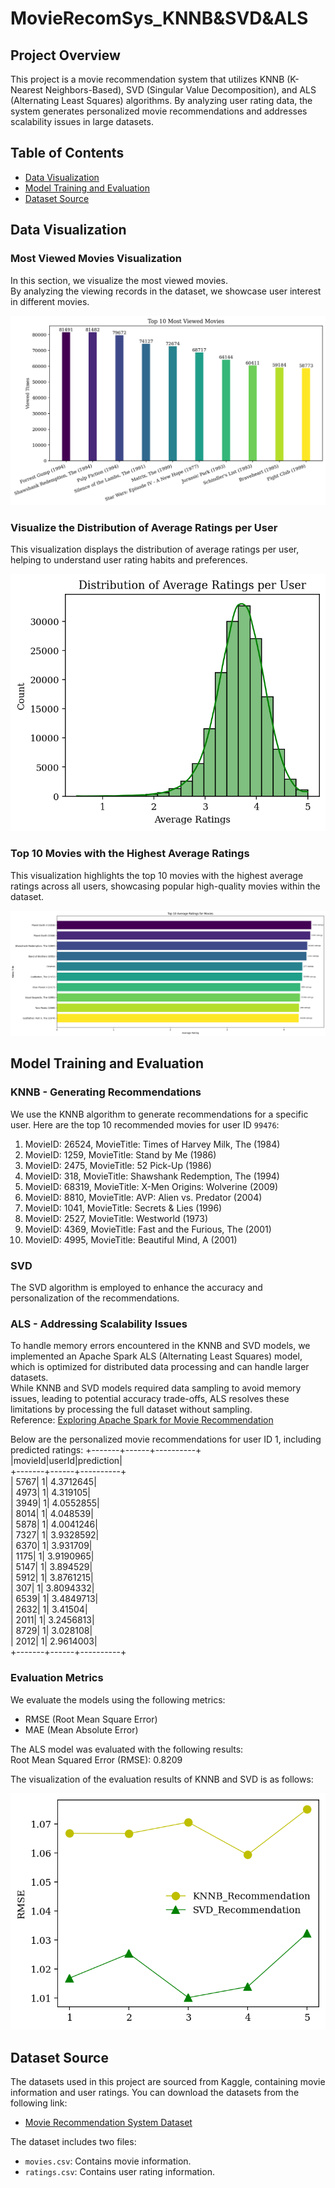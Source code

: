 # MovieRecomSys_KNNB&SVD&ALS

## Project Overview
This project is a movie recommendation system that utilizes KNNB (K-Nearest Neighbors-Based), SVD (Singular Value Decomposition), and ALS (Alternating Least Squares) algorithms.
By analyzing user rating data, the system generates personalized movie recommendations and addresses scalability issues in large datasets.

## Table of Contents
- [Data Visualization](#data-visualization)
- [Model Training and Evaluation](#model-training-and-evaluation)
- [Dataset Source](#dataset-source)

## Data Visualization

### Most Viewed Movies Visualization
In this section, we visualize the most viewed movies.<br>
By analyzing the viewing records in the dataset, we showcase user interest in different movies.

![Most Viewed Movies](Most_Viewed.png)
### Visualize the Distribution of Average Ratings per User
This visualization displays the distribution of average ratings per user, helping to understand user rating habits and preferences.

![Average Ratings Distribution](Distribution.png)  
### Top 10 Movies with the Highest Average Ratings
This visualization highlights the top 10 movies with the highest average ratings across all users, showcasing popular high-quality movies within the dataset.

![Top Rated Movies](Average_Ratings.png)  

## Model Training and Evaluation

### KNNB - Generating Recommendations
We use the KNNB algorithm to generate recommendations for a specific user. Here are the top 10 recommended movies for user ID `99476`:

1. MovieID: 26524, MovieTitle: Times of Harvey Milk, The (1984)
2. MovieID: 1259, MovieTitle: Stand by Me (1986)
3. MovieID: 2475, MovieTitle: 52 Pick-Up (1986)
4. MovieID: 318, MovieTitle: Shawshank Redemption, The (1994)
5. MovieID: 68319, MovieTitle: X-Men Origins: Wolverine (2009)
6. MovieID: 8810, MovieTitle: AVP: Alien vs. Predator (2004)
7. MovieID: 1041, MovieTitle: Secrets & Lies (1996)
8. MovieID: 2527, MovieTitle: Westworld (1973)
9. MovieID: 4369, MovieTitle: Fast and the Furious, The (2001)
10. MovieID: 4995, MovieTitle: Beautiful Mind, A (2001)

### SVD
The SVD algorithm is employed to enhance the accuracy and personalization of the recommendations.

### ALS - Addressing Scalability Issues
To handle memory errors encountered in the KNNB and SVD models, we implemented an Apache Spark ALS (Alternating Least Squares) model, which is optimized for distributed data processing and can handle larger datasets.<br>
While KNNB and SVD models required data sampling to avoid memory issues, leading to potential accuracy trade-offs, ALS resolves these limitations by processing the full dataset without sampling.<br>
Reference: [Exploring Apache Spark for Movie Recommendation](https://www.kaggle.com/code/aminaromdhani/exploring-apache-spark-for-movie-recommendation)

Below are the personalized movie recommendations for user ID 1, including predicted ratings:
+-------+------+----------+<br>
|movieId|userId|prediction|<br>
+-------+------+----------+<br>
|   5767|     1| 4.3712645|<br>
|   4973|     1|  4.319105|<br>
|   3949|     1| 4.0552855|<br>
|   8014|     1|  4.048539|<br>
|   5878|     1| 4.0041246|<br>
|   7327|     1| 3.9328592|<br>
|   6370|     1|  3.931709|<br>
|   1175|     1| 3.9190965|<br>
|   5147|     1|  3.894529|<br>
|   5912|     1| 3.8761215|<br>
|    307|     1| 3.8094332|<br>
|   6539|     1| 3.4849713|<br>
|   2632|     1|   3.41504|<br>
|   2011|     1| 3.2456813|<br>
|   8729|     1|  3.028108|<br>
|   2012|     1| 2.9614003|<br>
+-------+------+----------+<br>

### Evaluation Metrics
We evaluate the models using the following metrics:
- RMSE (Root Mean Square Error)
- MAE (Mean Absolute Error)

The ALS model was evaluated with the following results:<br>
Root Mean Squared Error (RMSE): 0.8209

The visualization of the evaluation results of KNNB and SVD is as follows:

![Model Evaluation](RMSE.png) 

## Dataset Source
The datasets used in this project are sourced from Kaggle, containing movie information and user ratings. You can download the datasets from the following link:
- [Movie Recommendation System Dataset](https://www.kaggle.com/datasets/parasharmanas/movie-recommendation-system/data)

The dataset includes two files:
- `movies.csv`: Contains movie information.
- `ratings.csv`: Contains user rating information.
